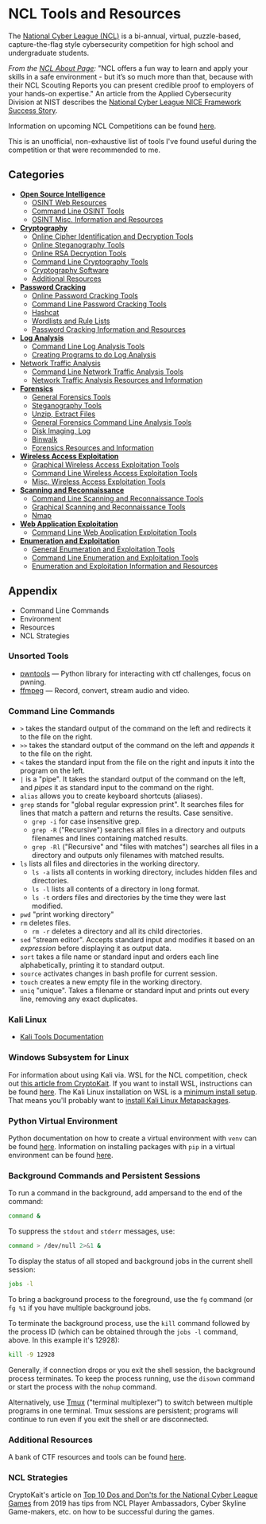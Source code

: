 # NCL Tools and Resources
The [National Cyber League (NCL)](https://nationalcyberleague.org/) is a bi-annual, virtual, puzzle-based, capture-the-flag style cybersecurity competition for high school and undergraduate students. 

*From the [NCL About Page](https://nationalcyberleague.org/about):* "NCL offers a fun way to learn and apply your skills in a safe environment - but it’s so much more than that, because with their NCL Scouting Reports you can present credible proof to employers of your hands-on expertise."
An article from the Applied Cybersecurity Division at NIST describes the [National Cyber League NICE Framework Success Story](https://www.nist.gov/itl/applied-cybersecurity/nice/nice-framework-resource-center/nice-framework-success-story-national).  

Information on upcoming NCL Competitions can be found [here](https://nationalcyberleague.org/competition).


This is an unofficial, non-exhaustive list of tools I've found useful during the competition or that were recommended to me.

## Categories
- [**Open Source Intelligence**](/tools/osint-tools.md#Open-Source-Intelligence)
  - [OSINT Web Resources](/tools/osint-tools.md#OSINT-Web-Resources)
  - [Command Line OSINT Tools](/tools/osint-tools.md#Command-Line-OSINT-Tools)
  - [OSINT Misc. Information and Resources](/tools/osint-tools.md#OSINT-Misc.-Information-and-Resources)
- [**Cryptography**](/tools/cryptography-tools.md#Cryptography)
  - [Online Cipher Identification and Decryption Tools](/tools/cryptography-tools.md#Online-Cipher-Identification-and-Decryption-Tools)
  - [Online Steganography Tools](/tools/cryptography-tools.md#Online-Steganography-Tools)
  - [Online RSA Decryption Tools](/tools/cryptography-tools.md#Online-RSA-Decryption-Tools)
  - [Command Line Cryptography Tools](/tools/cryptography-tools.md#Command-Line-Cryptography-Tools)
  - [Cryptography Software](/tools/cryptography-tools.md#Cryptography-Software)
  - [Additional Resources](/tools/cryptography-tools.md#Additional-Resources)
- [**Password Cracking**](/tools/password-cracking-tools.md#Password-Cracking)
  - [Online Password Cracking Tools](/tools/password-cracking-tools.md#Online-Password-Cracking-Tools)
  - [Command Line Password Cracking Tools](/tools/password-cracking-tools.md#Command-Line-Password-Cracking-Tools)
  - [Hashcat](/tools/password-cracking-tools.md#Hashcat)
  - [Wordlists and Rule Lists](/tools/password-cracking-tools.md#Wordlists-and-Rule-Lists)
  - [Password Cracking Information and Resources](/tools/password-cracking-tools.md#Password-Cracking-Information-and-Resources)
- [**Log Analysis**](/tools/log-analysis-tools.md#Log-Analysis)
  - [Command Line Log Analysis Tools](/tools/log-analysis-tools.md#Command-Line-Log-Analysis-Tools)
  - [Creating Programs to do Log Analysis](/tools/log-analysis-tools.md#Creating-Programs-to-do-Log-Analysis)
- [Network Traffic Analysis](/tools/network-traffic-analysis-tools.md#Network-Traffic-Analysis)
  - [Command Line Network Traffic Analysis Tools](/tools/network-traffic-analysis-tools.md#Command-Line-Network-Traffic-Analysis)
  - [Network Traffic Analysis Resources and Information](/tools/network-traffic-analysis-tools.md#Network-Traffic-Analysis-Resources-and-Information)
- [**Forensics**](/tools/forensics-tools.md#Forensics)
  - [General Forensics Tools](/tools/forensics-tools.md#General-Forensics-Tools)
  - [Steganography Tools](/tools/forensics-tools.md#Steganography-Tools)
  - [Unzip, Extract Files](/tools/forensics-tools.md#Unzip,-Extract-Files)
  - [General Forensics Command Line Analysis Tools](/tools/forensics-tools.md#General-Forensics-Command-Line-Analysis-Tools)
  - [Disk Imaging, Log](/tools/forensics-tools.md#Disk-Imaging,-Log)
  - [Binwalk](/tools/forensics-tools.md#Binwalk)
  - [Forensics Resources and Information](/tools/forensics-tools.md#Forensics-Resources-and-Information)
- [**Wireless Access Exploitation**](/tools/wireless-access-exploit-tools.md#Wireless-Access-Exploitation)
  - [Graphical Wireless Access Exploitation Tools](/tools/wireless-access-exploit-tools.md#Graphical-Wireless-Access-Exploitation-Tools)
  - [Command Line Wireless Access Exploitation Tools](/tools/wireless-access-exploit-tools.md#Command-Line-Wireless-Access-Exploitation-Tools)
  - [Misc. Wireless Access Exploitation Tools](/tools/wireless-access-exploit-tools.md#Misc.-Wireless-Access-Exploitation-Tools)
- [**Scanning and Reconnaissance**](/tools/scanning-recon-tools.md#Scanning-and-Reconnaissance)
  - [Command Line Scanning and Reconnaissance Tools](/tools/scanning-recon-tools.md#Command-Line-Scanning-and-Reconnaissance-Tools)
  - [Graphical Scanning and Reconnaissance Tools](/tools/scanning-recon-tools.md#Graphical-Scanning-and-Reconnaissance-Tools)
  - [Nmap](/tools/scanning-recon-tools.md#Nmap)
- [**Web Application Exploitation**](/tools/web-app-exploit.md#Web-Application-Exploitation)
  - [Command Line Web Application Exploitation Tools](/tools/web-app-exploit.md#Command-Line-Web-Application-Exploitation-Tools)
- [**Enumeration and Exploitation**](/tools/enumeration-exploit-tools.md#Enumeration-and-Exploitation)
  - [General Enumeration and Exploitation Tools](/tools/enumeration-exploit-tools.md#General-Enumeration-and-Exploitation-Tools)
  - [Command Line Enumeration and Exploitation Tools](/tools/enumeration-exploit-tools.md#Command-Line-Enumeration-and-Exploitation-Tools)
  - [Enumeration and Exploitation Information and Resources](/tools/enumeration-exploit-tools.md#Enumeration-and-Exploitation-Information-and-Resources)
## Appendix
- Command Line Commands
- Environment
- Resources
- NCL Strategies


### Unsorted Tools

- [pwntools](https://docs.pwntools.com/en/stable/) — Python library for interacting with ctf challenges, focus on pwning.
- [ffmpeg](https://ffmpeg.org/) — Record, convert, stream audio and video.



### Command Line Commands

- `>` takes the standard output of the command on the left and redirects it to the file on the right.
- `>>` takes the standard output of the command on the left and *appends* it to the file on the right.
- `<` takes the standard input from the file on the right and inputs it into the program on the left.
- `|` is a "pipe". It takes the standard output of the command on the left, and *pipes* it as standard input to the command on the right.
- `alias` allows you to create keyboard shortcuts (aliases).
- `grep` stands for "global regular expression print". It searches files for lines that match a pattern and returns the results. Case sensitive.
  - `grep -i` for case insensitive grep.
  - `grep -R` ("Recursive") searches all files in a directory and outputs filenames and lines containing matched results. 
  - `grep -Rl` ("Recursive" and "files with matches") searches all files in a directory and outputs only filenames with matched results.
- `ls` lists all files and directories in the working directory.
  - `ls -a` lists all contents in working directory, includes hidden files and directories.
  - `ls -l` lists all contents of a directory in long format.
  - `ls -t` orders files and directories by the time they were last modified.
- `pwd` "print working directory"
- `rm` deletes files.
  - `rm -r` deletes a directory and all its child directories. 
- `sed` "stream editor". Accepts standard input and modifies it based on an *expression* before displaying it as output data.
- `sort` takes a file name or standard input and orders each line alphabetically, printing it to standard output.
- `source` activates changes in bash profile for current session.
- `touch` creates a new empty file in the working directory. 
- `uniq` "unique". Takes a filename or standard input and prints out every line, removing any exact duplicates.



### Kali Linux 
- [Kali Tools Documentation](https://www.kali.org/tools/)



### Windows Subsystem for Linux

For information about using Kali via. WSL for the NCL competition, check out [this article from CryptoKait](https://cryptokait.com/2020/08/19/ncl-and-wsl-leaving-the-kali-vm-behind/).
If you want to install WSL, instructions can be found [here](https://learn.microsoft.com/en-us/windows/wsl/install). 
The Kali Linux installation on WSL is a [minimum install setup](https://www.kali.org/docs/troubleshooting/common-minimum-setup/). 
That means you'll probably want to [install Kali Linux Metapackages](https://www.kali.org/docs/general-use/metapackages/).




### Python Virtual Environment
 
Python documentation on how to create a virtual environment with `venv` can be found [here](https://docs.python.org/3/library/venv.html).
Information on installing packages with `pip` in a virtual environment can be found [here](https://packaging.python.org/en/latest/guides/installing-using-pip-and-virtual-environments/).



### Background Commands and Persistent Sessions

To run a command in the background, add ampersand to the end of the command:
```bash
command &
```
To suppress the `stdout` and `stderr` messages, use:
```bash
command > /dev/null 2>&1 &
```
To display the status of all stoped and background jobs in the current shell session:
```bash
jobs -l
```
To bring a background process to the foreground, use the `fg` command (or `fg %1` if you have multiple background jobs.

To terminate the background process, use the `kill` command followed by the process ID (which can be obtained through the `jobs -l` command, above. In this example it's 12928):
```bash
kill -9 12928
```

Generally, if connection drops or you exit the shell session, the background process terminates. 
To keep the process running, use the `disown` command or start the process with the `nohup` command.

Alternatively, use [Tmux](https://linuxize.com/post/getting-started-with-tmux/) ("terminal multiplexer") to switch between multiple programs in one terminal. 
Tmux sessions are persistent; programs will continue to run even if you exit the shell or are disconnected.




### Additional Resources
A bank of CTF resources and tools can be found [here](https://github.com/zardus/ctf-tools).




### NCL Strategies

CryptoKait's article on [Top 10 Dos and Don'ts for the National Cyber League Games](https://cryptokait.com/2019/10/15/top-10-dos-and-donts-for-the-national-cyber-league-games/) from 2019 has tips from NCL Player Ambassadors, Cyber Skyline Game-makers, etc. on how to be successful during the games.

